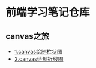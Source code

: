 # 前端学习笔记仓库


## canvas之旅

- [1.canvas绘制柱状图](https://juejin.cn/post/6914196108889554958)
- [2.canvas绘制折线图](https://juejin.cn/post/6914551704050466824/)